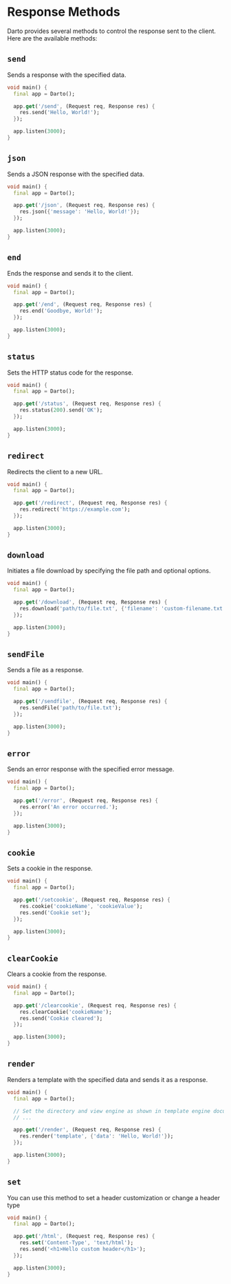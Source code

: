 # Response Methods

Darto provides several methods to control the response sent to the client. Here are the available methods:

## `send`

Sends a response with the specified data.

```dart
void main() {
  final app = Darto();

  app.get('/send', (Request req, Response res) {
    res.send('Hello, World!');
  });

  app.listen(3000);
}
```

## `json`

Sends a JSON response with the specified data.

```dart
void main() {
  final app = Darto();

  app.get('/json', (Request req, Response res) {
    res.json({'message': 'Hello, World!'});
  });

  app.listen(3000);
}
```

## `end`

Ends the response and sends it to the client.

```dart
void main() {
  final app = Darto();

  app.get('/end', (Request req, Response res) {
    res.end('Goodbye, World!');
  });

  app.listen(3000);
}
```

## `status`

Sets the HTTP status code for the response.

```dart
void main() {
  final app = Darto();

  app.get('/status', (Request req, Response res) {
    res.status(200).send('OK');
  });

  app.listen(3000);
}
```

## `redirect`

Redirects the client to a new URL.

```dart
void main() {
  final app = Darto();

  app.get('/redirect', (Request req, Response res) {
    res.redirect('https://example.com');
  });

  app.listen(3000);
}
```

## `download`

Initiates a file download by specifying the file path and optional options.

```dart
void main() {
  final app = Darto();

  app.get('/download', (Request req, Response res) {
    res.download('path/to/file.txt', {'filename': 'custom-filename.txt'});
  });

  app.listen(3000);
}
```

## `sendFile`

Sends a file as a response.

```dart
void main() {
  final app = Darto();

  app.get('/sendfile', (Request req, Response res) {
    res.sendFile('path/to/file.txt');
  });

  app.listen(3000);
}
```

## `error`

Sends an error response with the specified error message.

```dart
void main() {
  final app = Darto();

  app.get('/error', (Request req, Response res) {
    res.error('An error occurred.');
  });

  app.listen(3000);
}
```

## `cookie`

Sets a cookie in the response.

```dart
void main() {
  final app = Darto();

  app.get('/setcookie', (Request req, Response res) {
    res.cookie('cookieName', 'cookieValue');
    res.send('Cookie set');
  });

  app.listen(3000);
}
```

## `clearCookie`

Clears a cookie from the response.

```dart
void main() {
  final app = Darto();

  app.get('/clearcookie', (Request req, Response res) {
    res.clearCookie('cookieName');
    res.send('Cookie cleared');
  });

  app.listen(3000);
}
```

## `render`

Renders a template with the specified data and sends it as a response.

```dart
void main() {
  final app = Darto();

  // Set the directory and view engine as shown in template engine documentation
  // ...

  app.get('/render', (Request req, Response res) {
    res.render('template', {'data': 'Hello, World!'});
  });

  app.listen(3000);
}
```

## `set`

You can use this method to set a header customization or change a header type

```dart
void main() {
  final app = Darto();

  app.get('/html', (Request req, Response res) {
    res.set('Content-Type', 'text/html');
    res.send('<h1>Hello custom header</h1>');
  });

  app.listen(3000);
}
```